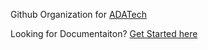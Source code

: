 Github Organization for [ADATech](http://ADAdesign.tech)

Looking for Documentaiton? [Get Started here](https://github.com/ada-tech-org/documentation)
